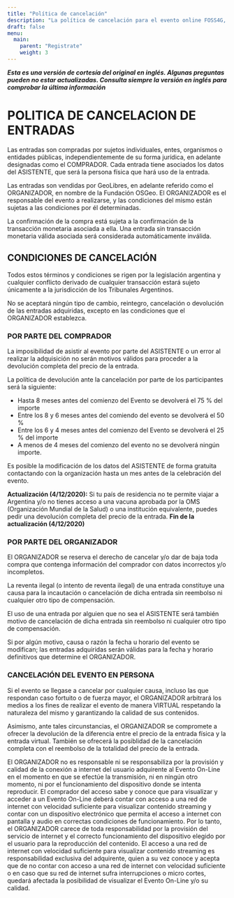 ```yaml
---
title: "Política de cancelación"
description: "La política de cancelación para el evento online FOSS4G, le brinda tranquilidad a la hora de anotarse a la conferencia internacional."
draft: false
menu:
  main:
    parent: "Registrate"
    weight: 3
---
```


***Esta es una versión de cortesía del original en inglés. Algunas preguntas pueden no estar actualizadas. Consulta siempre la versión en inglés para comprobar la última información***

# POLITICA DE CANCELACION DE ENTRADAS

Las entradas son compradas por sujetos individuales, entes, organismos o entidades públicas, independientemente de su forma jurídica, en adelante designadas como el COMPRADOR. Cada entrada tiene asociados los datos del ASISTENTE, que será la persona física que hará uso de la entrada. 

Las entradas son vendidas por GeoLibres, en adelante referido como el ORGANIZADOR, en nombre de la Fundación OSGeo. El ORGANIZADOR es el responsable del evento a realizarse, y las condiciones del mismo están sujetas a las condiciones por él determinadas.

La confirmación de la compra está sujeta a la confirmación de la transacción monetaria asociada a ella. Una entrada sin transacción monetaria válida asociada será considerada automáticamente inválida.

## CONDICIONES DE CANCELACIÓN 

Todos estos términos y condiciones se rigen por la legislación argentina y cualquier conflicto derivado de cualquier transacción estará sujeto únicamente a la jurisdicción de los Tribunales Argentinos.

 No se aceptará ningún tipo de cambio, reintegro, cancelación o devolución de las entradas adquiridas, excepto en las condiciones que el ORGANIZADOR establezca. 

### POR PARTE DEL COMPRADOR

La imposibilidad de asistir al evento por parte del ASISTENTE o un error al realizar la adquisición no serán motivos válidos para proceder a la devolución completa del precio de la entrada. 

La política de devolución ante la cancelación por parte de los participantes será la siguiente:

 * Hasta 8 meses antes del comienzo del Evento se devolverá el 75 % del importe
 * Entre los 8 y 6 meses antes del comiendo del evento se devolverá el 50 %
 * Entre los 6 y 4 meses antes del comienzo del Evento se devolverá el 25 % del importe
 * A menos de 4 meses del comienzo del evento no se devolverá ningún importe.

Es posible la modificación de los datos del ASISTENTE de forma gratuita contactando con la organización hasta un mes antes de la celebración del evento.

**Actualización (4/12/2020):**
Si tu país de residencia no te permite viajar a Argentina y/o no tienes acceso a una vacuna aprobada por la OMS (Organización Mundial de la Salud) o una institución equivalente, puedes pedir una devolución completa del precio de la entrada.
**Fin de la actualización (4/12/2020)**

### POR PARTE DEL ORGANIZADOR

El ORGANIZADOR se reserva el derecho de cancelar y/o dar de baja toda compra que contenga información del comprador con datos incorrectos y/o incompletos.

La reventa ilegal (o intento de reventa ilegal) de una entrada constituye una causa para la incautación o cancelación de dicha entrada sin reembolso ni cualquier otro tipo de compensación. 

El uso de una entrada por alguien que no sea el ASISTENTE será también motivo de cancelación de dicha entrada sin reembolso ni cualquier otro tipo de compensación. 

Si por algún motivo, causa o razón la fecha u horario del evento se modifican; las entradas adquiridas serán válidas para la fecha y horario definitivos que determine el ORGANIZADOR. 

### CANCELACIÓN DEL EVENTO EN PERSONA

Si el evento se llegase a cancelar por cualquier causa, incluso las que respondan caso fortuito o de fuerza mayor, el ORGANIZADOR arbitrará los medios a los fines de realizar el evento de manera VIRTUAL respetando la naturaleza del mismo y garantizando  la calidad de sus contenidos. 

Asimismo, ante tales circunstancias, el ORGANIZADOR se compromete a ofrecer la devolución de la diferencia entre el precio de la entrada física y la entrada virtual. También se ofrecerá la posiblidad de la cancelación completa con el reembolso de la totalidad del precio de la entrada.

El ORGANIZADOR no es responsable ni se responsabiliza por la provisión y calidad de la conexión a internet del usuario adquirente al Evento On-Line en el momento en que se efectúe la transmisión, ni en ningún otro momento, ni por el funcionamiento del dispositivo donde se intenta reproducir. El comprador del acceso sabe y conoce que para visualizar y acceder a un Evento On-Line deberá contar con acceso a una red de internet con velocidad suficiente para visualizar contenido streaming y contar con un dispositivo electrónico que permita el acceso a internet con pantalla y audio en correctas condiciones de funcionamiento. Por lo tanto, el ORGANIZADOR carece de toda responsabilidad por la provisión del servicio de internet y el correcto funcionamiento del dispositivo elegido por el usuario para la reproducción del contenido. El acceso a una red de internet con velocidad suficiente para visualizar contenido streaming es responsabilidad exclusiva del adquirente, quien a su vez conoce y acepta que de no contar con acceso a una red de internet con velocidad suficiente o en caso que su red de internet sufra interrupciones o micro cortes, quedará afectada la posibilidad de visualizar el Evento On-Line y/o su calidad.
